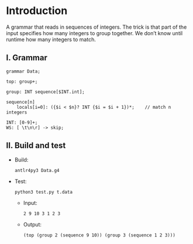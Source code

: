 # Introduction
A grammar that reads in sequences of integers. The trick is that part of the input specifies how many integers to group together. We don’t know until runtime how many integers to match.

## I. Grammar
```antlr
grammar Data;

top: group+;

group: INT sequence[$INT.int];

sequence[n]
    locals[i=0]: ({$i < $n}? INT {$i = $i + 1})*;    // match n integers

INT: [0-9]+;
WS: [ \t\n\r] -> skip;
```
## II. Build and test
- Build:
    ```
    antlr4py3 Data.g4
    ```
- Test:
    ```
    python3 test.py t.data
    ```
    - Input:
        ```
        2 9 10 3 1 2 3
        ```
    - Output:
        ```
        (top (group 2 (sequence 9 10)) (group 3 (sequence 1 2 3)))
        ```